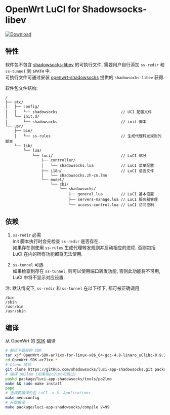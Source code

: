 OpenWrt LuCI for Shadowsocks-libev
===

[![Download][B]][D]

特性
---

软件包不包含 [shadowsocks-libev][L] 的可执行文件, 
需要用户自行添加 `ss-redir` 和 `ss-tunnel` 到 `$PATH` 中.  
可执行文件可通过安装 [openwrt-shadowsocks][O] 提供的 `shadowsocks-libev` 获得.  

软件包文件结构:
```
/
├── etc/
│   ├── config/
│   │   └── shadowsocks                            // UCI 配置文件
│   └── init.d/
│       └── shadowsocks                            // init 脚本
└── usr/
    ├── bin/
    │   └── ss-rules                               // 生成代理转发规则的脚本
    └── lib/
        └── lua/
            └── luci/                              // LuCI 部分
                ├── controller/
                │   └── shadowsocks.lua            // LuCI 菜单配置
                ├── i18n/                          // LuCI 语言文件
                │   └── shadowsocks.zh-cn.lmo
                └── model/
                    └── cbi/
                        └── shadowsocks/
                            ├── general.lua        // LuCI 基本设置
                            ├── servers-manage.lua // LuCI 服务器管理
                            └── access-control.lua // LuCI 访问控制
```

依赖
---

 1. `ss-redir` 必需  
    init 脚本执行时会先检查 `ss-redir` 是否存在.  
    如果存在则使用 `ss-rules` 生成代理转发规则并启动相应的进程,
    否则包括 LuCI 在内的所有功能都将无法使用.

 2. `ss-tunnel` 可选  
    如果检查到存在 `ss-tunnel`, 则可以使用端口转发功能,
    否则此功能将不可用, LuCI 中将不显示对应设置.

注: 默认情况下, `ss-redir` 和 `ss-tunnel` 在以下径下, 都可被正确调用
```
/bin
/sbin
/usr/bin
/usr/sbin
```

编译
---

从 OpenWrt 的 [SDK][S] 编译  
```bash
# 解压下载好的 SDK
tar xjf OpenWrt-SDK-ar71xx-for-linux-x86_64-gcc-4.8-linaro_uClibc-0.9.33.2.tar.bz2
cd OpenWrt-SDK-ar71xx-*
# Clone 项目
git clone https://github.com/shadowsocks/luci-app-shadowsocks.git package/luci-app-shadowsocks
# 编译 po2lmo (如果有po2lmo可跳过)
pushd package/luci-app-shadowsocks/tools/po2lmo
make && sudo make install
popd
# 选择要编译的包 LuCI -> 3. Applications
make menuconfig
# 开始编译
make package/luci-app-shadowsocks/compile V=99
```


  [L]: https://github.com/shadowsocks/shadowsocks-libev
  [O]: https://github.com/shadowsocks/openwrt-shadowsocks
  [S]: http://wiki.openwrt.org/doc/howto/obtain.firmware.sdk
  [B]: https://api.bintray.com/packages/aa65535/opkg/luci-app-shadowsocks/images/download.svg
  [D]: https://bintray.com/aa65535/opkg/luci-app-shadowsocks/_latestVersion
